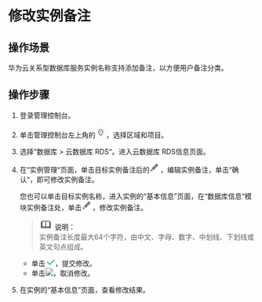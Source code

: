 # 修改实例备注<a name="rds_05_0027"></a>

## 操作场景<a name="rds_05_0026_section241540814823"></a>

华为云关系型数据库服务实例名称支持添加备注，以方便用户备注分类。

## 操作步骤<a name="rds_05_0026_section4193143613586"></a>

1.  登录管理控制台。
2.  单击管理控制台左上角的![](figures/Region灰色图标.png)，选择区域和项目。
3.  选择“数据库  \>  云数据库 RDS“。进入云数据库 RDS信息页面。
4.  在“实例管理“页面，单击目标实例备注后的![](figures/修改名称和端口-6.png)，编辑实例备注，单击“确认“，即可修改实例备注。

    您也可以单击目标实例名称，进入实例的“基本信息”页面，在“数据库信息“模块实例备注处，单击![](figures/修改名称和端口-7.png)，修改实例备注。

    >![](public_sys-resources/icon-note.gif) **说明：**   
    >实例备注长度最大64个字符，由中文、字母、数字、中划线、下划线或英文句点组成。  

    -   单击![](figures/提交-2-8.png)，提交修改。
    -   单击![](figures/kwx318612-GAUSS-DBaaS-image-19240b98-7879-4974-9a25-c7c1072f8abf-9.png)，取消修改。

5.  在实例的“基本信息”页面，查看修改结果。

